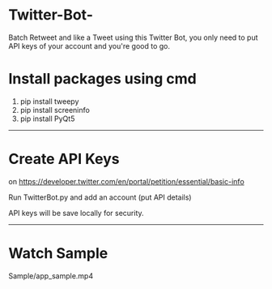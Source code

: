 # Twitter-Bot-
Batch Retweet and like a Tweet using this Twitter Bot, you only need to put API keys of your account and you're good to go. 


# Install packages using cmd 
 1. pip install tweepy
 2. pip install screeninfo
 3. pip install PyQt5

-----------------------------
# Create API Keys 
on https://developer.twitter.com/en/portal/petition/essential/basic-info

Run TwitterBot.py and add an account (put API details)

API keys will be save locally for security.

----------------------------
# Watch Sample

Sample/app_sample.mp4
